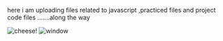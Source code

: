 here i am uploading files related to javascript ,practiced files and project code files .......along the way

![cheese!](rubaitul-azad-0sySyNJQqaI-unsplash.jpg)
![window](snap.jpg)
